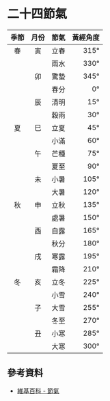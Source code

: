 # 二十四節氣

|季節|月份|節氣|黃經角度|
|:-:|:-:|:-:|--:|
|春|寅|立春|315°|
|  |  |雨水|330°|
|  |卯|驚蟄|345°|
|  |  |春分|  0°|
|  |辰|清明| 15°|
|  |  |穀雨| 30°|
|夏|巳|立夏| 45°|
|  |  |小滿| 60°|
|  |午|芒種| 75°|
|  |  |夏至| 90°|
|  |未|小暑|105°|
|  |  |大暑|120°|
|秋|申|立秋|135°|
|  |  |處暑|150°|
|  |酉|白露|165°|
|  |  |秋分|180°|
|  |戌|寒露|195°|
|  |  |霜降|210°|
|冬|亥|立冬|225°|
|  |  |小雪|240°|
|  |子|大雪|255°|
|  |  |冬至|270°|
|  |丑|小寒|285°|
|  |  |大寒|300°|

## 參考資料

* [維基百科 - 節氣](https://zh.wikipedia.org/wiki/%E8%8A%82%E6%B0%94)